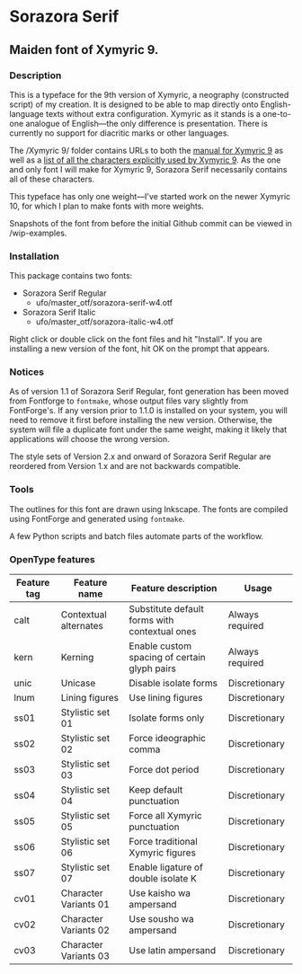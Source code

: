 # Sorazora Serif

## Maiden font of Xymyric 9.

### Description
This is a typeface for the 9th version of Xymyric, a neography (constructed script) of my creation. It is designed to be able to map directly onto English-language texts without extra configuration. Xymyric as it stands is a one-to-one analogue of English—the only difference is presentation. There is currently no support for diacritic marks or other languages.

The /Xymyric 9/ folder contains URLs to both the [manual for Xymyric 9](https://docs.google.com/document/d/10HuhhSWbcs7u7IWC0UuAK0fY2e_X8Z23sTPiJAIG3fo/edit?usp=sharing) as well as a [list of all the characters explicitly used by Xymyric 9](https://docs.google.com/spreadsheets/d/1eKEUf7IebsV0TkkGkuiVGP4llBw49zSNrPF7s1YEwsQ/edit?usp=sharing). As the one and only font I will make for Xymyric 9, Sorazora Serif necessarily contains all of these characters.

This typeface has only one weight—I've started work on the newer Xymyric 10, for which I plan to make fonts with more weights.

Snapshots of the font from before the initial Github commit can be viewed in /wip-examples.

### Installation
This package contains two fonts:
- Sorazora Serif Regular
	- ufo/master_otf/sorazora-serif-w4.otf
- Sorazora Serif Italic
	- ufo/master_otf/sorazora-italic-w4.otf

Right click or double click on the font files and hit "Install". If you are installing a new version of the font, hit OK on the prompt that appears.

### Notices
As of version 1.1 of Sorazora Serif Regular, font generation has been moved from Fontforge to `fontmake`, whose output files vary slightly from FontForge's. If any version prior to 1.1.0 is installed on your system, you will need to remove it first before installing the new version. Otherwise, the system will file a duplicate font under the same weight, making it likely that applications will choose the wrong version.

The style sets of Version 2.x and onward of Sorazora Serif Regular are reordered from Version 1.x and are not backwards compatible.

### Tools
The outlines for this font are drawn using Inkscape. The fonts are compiled using FontForge and generated using `fontmake`.

A few Python scripts and batch files automate parts of the workflow.

### OpenType features
|Feature tag|Feature name|Feature description|Usage|
|---|---|---|---|
|calt|Contextual alternates|Substitute default forms with contextual ones|Always required|
|kern|Kerning|Enable custom spacing of certain glyph pairs|Always required|
|unic|Unicase|Disable isolate forms|Discretionary|
|lnum|Lining figures|Use lining figures|Discretionary|
|ss01|Stylistic set 01|Isolate forms only|Discretionary|
|ss02|Stylistic set 02|Force ideographic comma|Discretionary|
|ss03|Stylistic set 03|Force dot period|Discretionary|
|ss04|Stylistic set 04|Keep default punctuation|Discretionary|
|ss05|Stylistic set 05|Force all Xymyric punctuation|Discretionary|
|ss06|Stylistic set 06|Force traditional Xymyric figures|Discretionary|
|ss07|Stylistic set 07|Enable ligature of double isolate K|Discretionary|
|cv01|Character Variants 01|Use kaisho wa ampersand|Discretionary|
|cv02|Character Variants 02|Use sousho wa ampersand|Discretionary|
|cv03|Character Variants 03|Use latin ampersand|Discretionary|
